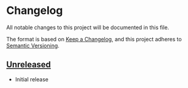 # Changelog

All notable changes to this project will be documented in this file.

The format is based on [Keep a Changelog], and this project adheres to
[Semantic Versioning].

<!-- references -->
[Keep a Changelog]: https://keepachangelog.com/en/1.0.0/
[Semantic Versioning]: https://semver.org/spec/v2.0.0.html

## [Unreleased]

- Initial release

<!-- references -->
[Unreleased]: https://github.com/dogmatiq/projectionkit

<!-- version template
## [0.0.1] - YYYY-MM-DD

### Added
### Changed
### Deprecated
### Removed
### Fixed
### Security
-->
